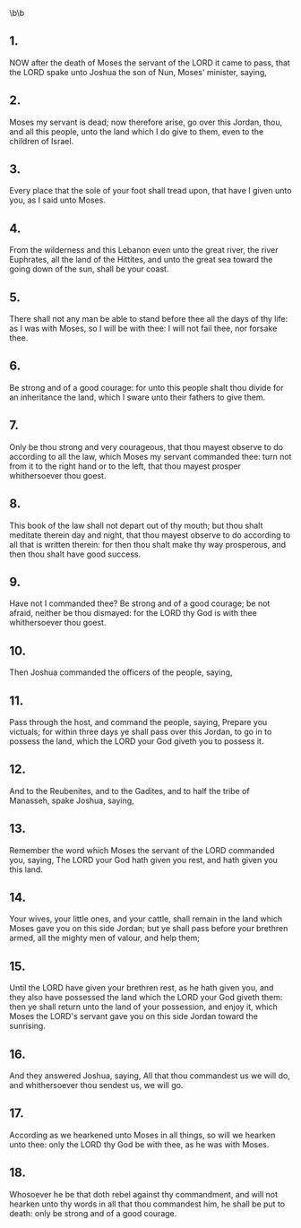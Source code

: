 \b\b
## 1.
NOW after the death of Moses the servant of the LORD it came to pass, that the LORD spake unto Joshua the son of Nun, Moses' minister, saying,
## 2.
Moses my servant is dead; now therefore arise, go over this Jordan, thou, and all this people, unto the land which I do give to them, even to the children of Israel.
## 3.
Every place that the sole of your foot shall tread upon, that have I given unto you, as I said unto Moses.
## 4.
From the wilderness and this Lebanon even unto the great river, the river Euphrates, all the land of the Hittites, and unto the great sea toward the going down of the sun, shall be your coast.
## 5.
There shall not any man be able to stand before thee all the days of thy life: as I was with Moses, so I will be with thee: I will not fail thee, nor forsake thee.
## 6.
Be strong and of a good courage: for unto this people shalt thou divide for an inheritance the land, which I sware unto their fathers to give them.
## 7.
Only be thou strong and very courageous, that thou mayest observe to do according to all the law, which Moses my servant commanded thee: turn not from it to the right hand or to the left, that thou mayest prosper whithersoever thou goest.
## 8.
This book of the law shall not depart out of thy mouth; but thou shalt meditate therein day and night, that thou mayest observe to do according to all that is written therein: for then thou shalt make thy way prosperous, and then thou shalt have good success.
## 9.
Have not I commanded thee?  Be strong and of a good courage; be not afraid, neither be thou dismayed: for the LORD thy God is with thee whithersoever thou goest.
## 10.
Then Joshua commanded the officers of the people, saying,
## 11.
Pass through the host, and command the people, saying, Prepare you victuals; for within three days ye shall pass over this Jordan, to go in to possess the land, which the LORD your God giveth you to possess it.
## 12.
And to the Reubenites, and to the Gadites, and to half the tribe of Manasseh, spake Joshua, saying,
## 13.
Remember the word which Moses the servant of the LORD commanded you, saying, The LORD your God hath given you rest, and hath given you this land.
## 14.
Your wives, your little ones, and your cattle, shall remain in the land which Moses gave you on this side Jordan; but ye shall pass before your brethren armed, all the mighty men of valour, and help them;
## 15.
Until the LORD have given your brethren rest, as he hath given you, and they also have possessed the land which the LORD your God giveth them: then ye shall return unto the land of your possession, and enjoy it, which Moses the LORD's servant gave you on this side Jordan toward the sunrising.
## 16.
And they answered Joshua, saying, All that thou commandest us we will do, and whithersoever thou sendest us, we will go.
## 17.
According as we hearkened unto Moses in all things, so will we hearken unto thee: only the LORD thy God be with thee, as he was with Moses.
## 18.
Whosoever he be that doth rebel against thy commandment, and will not hearken unto thy words in all that thou commandest him, he shall be put to death: only be strong and of a good courage.
